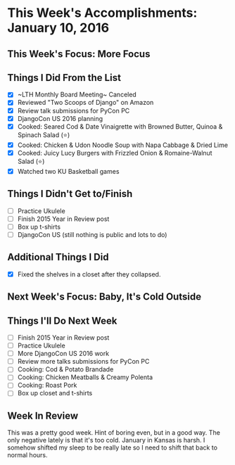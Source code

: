 
# This Week's Accomplishments: January 10, 2016

## This Week's Focus: More Focus

## Things I Did From the List

- [x] ~LTH Monthly Board Meeting~ Canceled
- [x] Reviewed "Two Scoops of Django" on Amazon
- [x] Review talk submissions for PyCon PC
- [x] DjangoCon US 2016 planning
- [x] Cooked: Seared Cod & Date Vinaigrette with Browned Butter, Quinoa & Spinach Salad (:star:)
- [x] Cooked: Chicken & Udon Noodle Soup with Napa Cabbage & Dried Lime
- [x] Cooked: Juicy Lucy Burgers with Frizzled Onion & Romaine-Walnut Salad (:star:)
- [x] Watched two KU Basketball games

## Things I Didn't Get to/Finish

- [ ] Practice Ukulele
- [ ] Finish 2015 Year in Review post
- [ ] Box up t-shirts
- [ ] DjangoCon US (still nothing is public and lots to do)

## Additional Things I Did

- [x] Fixed the shelves in a closet after they collapsed.

## Next Week's Focus: Baby, It's Cold Outside

## Things I'll Do Next Week

- [ ] Finish 2015 Year in Review post
- [ ] Practice Ukulele
- [ ] More DjangoCon US 2016 work
- [ ] Review more talks submissions for PyCon PC
- [ ] Cooking: Cod & Potato Brandade
- [ ] Cooking: Chicken Meatballs & Creamy Polenta
- [ ] Cooking: Roast Pork
- [ ] Box up closet and t-shirts

## Week In Review

This was a pretty good week. Hint of boring even, but in a good way. The only negative lately is that it's too cold. January in Kansas is harsh. I somehow shifted my sleep to be really late so I need to shift that back to normal hours.
